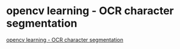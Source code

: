 # opencv learning - OCR character segmentation
[opencv learning - OCR character segmentation](https://aiwithcloud.com/2022/09/19/opencv_learning___ocr_character_segmentation/)